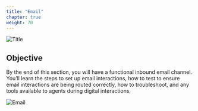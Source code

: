 ```yaml
---
title: "Email"
chapter: true
weight: 70
---
```

![Title](/images/Email-768x300.jpg)

## Objective
By the end of this section, you will have a functional inbound email channel. You’ll learn the steps to set up email interactions, how to test to ensure email interactions are being routed correctly, how to troubleshoot, and any tools available to agents during digital interactions.

![Email](/images/email1.jpg)